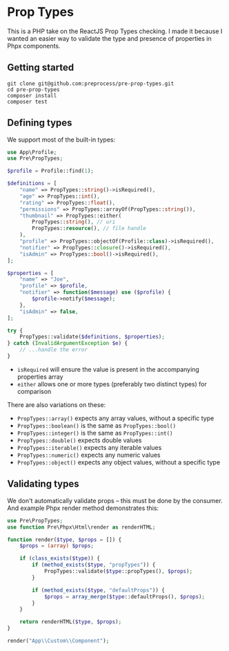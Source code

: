 # Prop Types

This is a PHP take on the ReactJS Prop Types checking. I made it because I wanted an easier way to validate the type and presence of properties in Phpx components.

## Getting started

```
git clone git@github.com:preprocess/pre-prop-types.git
cd pre-prop-types
composer install
composer test
```

## Defining types

We support most of the built-in types:

```php
use App\Profile;
use Pre\PropTypes;

$profile = Profile::find(1);

$definitions = [
    "name" => PropTypes::string()->isRequired(),
    "age" => PropTypes::int(),
    "rating" => PropTypes::float(),
    "permissions" => PropTypes::arrayOf(PropTypes::string()),
    "thumbnail" => PropTypes::either(
        PropTypes::string(), // uri
        PropTypes::resource(), // file handle
    ),
    "profile" => PropTypes::objectOf(Profile::class)->isRequired(),
    "notifier" => PropTypes::closure()->isRequired(),
    "isAdmin" => PropTypes::bool()->isRequired(),
];

$properties = [
    "name" => "Joe",
    "profile" => $profile,
    "notifier" => function($message) use ($profile) {
        $profile->notify($message);
    },
    "isAdmin" => false,
];

try {
    PropTypes::validate($definitions, $properties);
} catch (InvalidArgumentException $e) {
    // ...handle the error
}
```

- `isRequired` will ensure the value is present in the accompanying properties array
- `either` allows one or more types (preferably two distinct types) for comparison

There are also variations on these:

- `PropTypes::array()` expects any array values, without a specific type
- `PropTypes::boolean()` is the same as `PropTypes::bool()`
- `PropTypes::integer()` is the same as `PropTypes::int()`
- `PropTypes::double()` expects double values
- `PropTypes::iterable()` expects any iterable values
- `PropTypes::numeric()` expects any numeric values
- `PropTypes::object()` expects any object values, without a specific type

## Validating types

We don't automatically validate props – this must be done by the consumer. And example Phpx render method demonstrates this:

```php
use Pre\PropTypes;
use function Pre\Phpx\Html\render as renderHTML;

function render($type, $props = []) {
    $props = (array) $props;

    if (class_exists($type)) {
        if (method_exists($type, "propTypes")) {
            PropTypes::validate($type::propTypes(), $props);
        }

        if (method_exists($type, "defaultProps")) {
            $props = array_merge($type::defaultProps(), $props);
        }
    }

    return renderHTML($type, $props);
}

render("App\\Custom\\Component");
```
